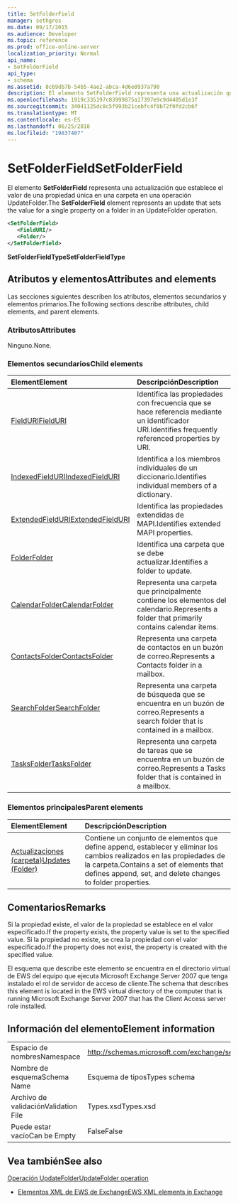 ```yaml
---
title: SetFolderField
manager: sethgros
ms.date: 09/17/2015
ms.audience: Developer
ms.topic: reference
ms.prod: office-online-server
localization_priority: Normal
api_name:
- SetFolderField
api_type:
- schema
ms.assetid: 8c69db7b-54b5-4ae2-abca-4d6e0937a790
description: El elemento SetFolderField representa una actualización que establece el valor de una propiedad única en una carpeta en una operación UpdateFolder.
ms.openlocfilehash: 1919c335197c83999875a17397e9c9d4405d1e3f
ms.sourcegitcommit: 34041125dc8c5f993b21cebfc4f8b72f0fd2cb6f
ms.translationtype: MT
ms.contentlocale: es-ES
ms.lasthandoff: 06/25/2018
ms.locfileid: "19837407"
---
```

# <a name="setfolderfield"></a><span data-ttu-id="d650a-103">SetFolderField</span><span class="sxs-lookup"><span data-stu-id="d650a-103">SetFolderField</span></span>

<span data-ttu-id="d650a-104">El elemento **SetFolderField** representa una actualización que establece el valor de una propiedad única en una carpeta en una operación UpdateFolder.</span><span class="sxs-lookup"><span data-stu-id="d650a-104">The **SetFolderField** element represents an update that sets the value for a single property on a folder in an UpdateFolder operation.</span></span> 
  
```xml
<SetFolderField>
   <FieldURI/>
   <Folder/>
</SetFolderField>
```

 <span data-ttu-id="d650a-105">**SetFolderFieldType**</span><span class="sxs-lookup"><span data-stu-id="d650a-105">**SetFolderFieldType**</span></span>
## <a name="attributes-and-elements"></a><span data-ttu-id="d650a-106">Atributos y elementos</span><span class="sxs-lookup"><span data-stu-id="d650a-106">Attributes and elements</span></span>

<span data-ttu-id="d650a-107">Las secciones siguientes describen los atributos, elementos secundarios y elementos primarios.</span><span class="sxs-lookup"><span data-stu-id="d650a-107">The following sections describe attributes, child elements, and parent elements.</span></span>
  
### <a name="attributes"></a><span data-ttu-id="d650a-108">Atributos</span><span class="sxs-lookup"><span data-stu-id="d650a-108">Attributes</span></span>

<span data-ttu-id="d650a-109">Ninguno.</span><span class="sxs-lookup"><span data-stu-id="d650a-109">None.</span></span>
  
### <a name="child-elements"></a><span data-ttu-id="d650a-110">Elementos secundarios</span><span class="sxs-lookup"><span data-stu-id="d650a-110">Child elements</span></span>

|<span data-ttu-id="d650a-111">**Element**</span><span class="sxs-lookup"><span data-stu-id="d650a-111">**Element**</span></span>|<span data-ttu-id="d650a-112">**Descripción**</span><span class="sxs-lookup"><span data-stu-id="d650a-112">**Description**</span></span>|
|:-----|:-----|
|[<span data-ttu-id="d650a-113">FieldURI</span><span class="sxs-lookup"><span data-stu-id="d650a-113">FieldURI</span></span>](fielduri.md) <br/> |<span data-ttu-id="d650a-114">Identifica las propiedades con frecuencia que se hace referencia mediante un identificador URI.</span><span class="sxs-lookup"><span data-stu-id="d650a-114">Identifies frequently referenced properties by URI.</span></span>  <br/> |
|[<span data-ttu-id="d650a-115">IndexedFieldURI</span><span class="sxs-lookup"><span data-stu-id="d650a-115">IndexedFieldURI</span></span>](indexedfielduri.md) <br/> |<span data-ttu-id="d650a-116">Identifica a los miembros individuales de un diccionario.</span><span class="sxs-lookup"><span data-stu-id="d650a-116">Identifies individual members of a dictionary.</span></span>  <br/> |
|[<span data-ttu-id="d650a-117">ExtendedFieldURI</span><span class="sxs-lookup"><span data-stu-id="d650a-117">ExtendedFieldURI</span></span>](extendedfielduri.md) <br/> |<span data-ttu-id="d650a-118">Identifica las propiedades extendidas de MAPI.</span><span class="sxs-lookup"><span data-stu-id="d650a-118">Identifies extended MAPI properties.</span></span>  <br/> |
|[<span data-ttu-id="d650a-119">Folder</span><span class="sxs-lookup"><span data-stu-id="d650a-119">Folder</span></span>](folder.md) <br/> |<span data-ttu-id="d650a-120">Identifica una carpeta que se debe actualizar.</span><span class="sxs-lookup"><span data-stu-id="d650a-120">Identifies a folder to update.</span></span>  <br/> |
|[<span data-ttu-id="d650a-121">CalendarFolder</span><span class="sxs-lookup"><span data-stu-id="d650a-121">CalendarFolder</span></span>](calendarfolder.md) <br/> |<span data-ttu-id="d650a-122">Representa una carpeta que principalmente contiene los elementos del calendario.</span><span class="sxs-lookup"><span data-stu-id="d650a-122">Represents a folder that primarily contains calendar items.</span></span>  <br/> |
|[<span data-ttu-id="d650a-123">ContactsFolder</span><span class="sxs-lookup"><span data-stu-id="d650a-123">ContactsFolder</span></span>](contactsfolder.md) <br/> |<span data-ttu-id="d650a-124">Representa una carpeta de contactos en un buzón de correo.</span><span class="sxs-lookup"><span data-stu-id="d650a-124">Represents a Contacts folder in a mailbox.</span></span>  <br/> |
|[<span data-ttu-id="d650a-125">SearchFolder</span><span class="sxs-lookup"><span data-stu-id="d650a-125">SearchFolder</span></span>](searchfolder.md) <br/> |<span data-ttu-id="d650a-126">Representa una carpeta de búsqueda que se encuentra en un buzón de correo.</span><span class="sxs-lookup"><span data-stu-id="d650a-126">Represents a search folder that is contained in a mailbox.</span></span>  <br/> |
|[<span data-ttu-id="d650a-127">TasksFolder</span><span class="sxs-lookup"><span data-stu-id="d650a-127">TasksFolder</span></span>](tasksfolder.md) <br/> |<span data-ttu-id="d650a-128">Representa una carpeta de tareas que se encuentra en un buzón de correo.</span><span class="sxs-lookup"><span data-stu-id="d650a-128">Represents a Tasks folder that is contained in a mailbox.</span></span>  <br/> |
   
### <a name="parent-elements"></a><span data-ttu-id="d650a-129">Elementos principales</span><span class="sxs-lookup"><span data-stu-id="d650a-129">Parent elements</span></span>

|<span data-ttu-id="d650a-130">**Element**</span><span class="sxs-lookup"><span data-stu-id="d650a-130">**Element**</span></span>|<span data-ttu-id="d650a-131">**Descripción**</span><span class="sxs-lookup"><span data-stu-id="d650a-131">**Description**</span></span>|
|:-----|:-----|
|[<span data-ttu-id="d650a-132">Actualizaciones (carpeta)</span><span class="sxs-lookup"><span data-stu-id="d650a-132">Updates (Folder)</span></span>](updates-folder.md) <br/> |<span data-ttu-id="d650a-133">Contiene un conjunto de elementos que define append, establecer y eliminar los cambios realizados en las propiedades de la carpeta.</span><span class="sxs-lookup"><span data-stu-id="d650a-133">Contains a set of elements that defines append, set, and delete changes to folder properties.</span></span>  <br/> |
   
## <a name="remarks"></a><span data-ttu-id="d650a-134">Comentarios</span><span class="sxs-lookup"><span data-stu-id="d650a-134">Remarks</span></span>

<span data-ttu-id="d650a-135">Si la propiedad existe, el valor de la propiedad se establece en el valor especificado.</span><span class="sxs-lookup"><span data-stu-id="d650a-135">If the property exists, the property value is set to the specified value.</span></span> <span data-ttu-id="d650a-136">Si la propiedad no existe, se crea la propiedad con el valor especificado.</span><span class="sxs-lookup"><span data-stu-id="d650a-136">If the property does not exist, the property is created with the specified value.</span></span>
  
<span data-ttu-id="d650a-137">El esquema que describe este elemento se encuentra en el directorio virtual de EWS del equipo que ejecuta Microsoft Exchange Server 2007 que tenga instalado el rol de servidor de acceso de cliente.</span><span class="sxs-lookup"><span data-stu-id="d650a-137">The schema that describes this element is located in the EWS virtual directory of the computer that is running Microsoft Exchange Server 2007 that has the Client Access server role installed.</span></span>
  
## <a name="element-information"></a><span data-ttu-id="d650a-138">Información del elemento</span><span class="sxs-lookup"><span data-stu-id="d650a-138">Element information</span></span>

|||
|:-----|:-----|
|<span data-ttu-id="d650a-139">Espacio de nombres</span><span class="sxs-lookup"><span data-stu-id="d650a-139">Namespace</span></span>  <br/> |http://schemas.microsoft.com/exchange/services/2006/types  <br/> |
|<span data-ttu-id="d650a-140">Nombre de esquema</span><span class="sxs-lookup"><span data-stu-id="d650a-140">Schema Name</span></span>  <br/> |<span data-ttu-id="d650a-141">Esquema de tipos</span><span class="sxs-lookup"><span data-stu-id="d650a-141">Types schema</span></span>  <br/> |
|<span data-ttu-id="d650a-142">Archivo de validación</span><span class="sxs-lookup"><span data-stu-id="d650a-142">Validation File</span></span>  <br/> |<span data-ttu-id="d650a-143">Types.xsd</span><span class="sxs-lookup"><span data-stu-id="d650a-143">Types.xsd</span></span>  <br/> |
|<span data-ttu-id="d650a-144">Puede estar vacío</span><span class="sxs-lookup"><span data-stu-id="d650a-144">Can be Empty</span></span>  <br/> |<span data-ttu-id="d650a-145">False</span><span class="sxs-lookup"><span data-stu-id="d650a-145">False</span></span>  <br/> |
   
## <a name="see-also"></a><span data-ttu-id="d650a-146">Vea también</span><span class="sxs-lookup"><span data-stu-id="d650a-146">See also</span></span>



[<span data-ttu-id="d650a-147">Operación UpdateFolder</span><span class="sxs-lookup"><span data-stu-id="d650a-147">UpdateFolder operation</span></span>](updatefolder-operation.md)


- [<span data-ttu-id="d650a-148">Elementos XML de EWS de Exchange</span><span class="sxs-lookup"><span data-stu-id="d650a-148">EWS XML elements in Exchange</span></span>](ews-xml-elements-in-exchange.md)

